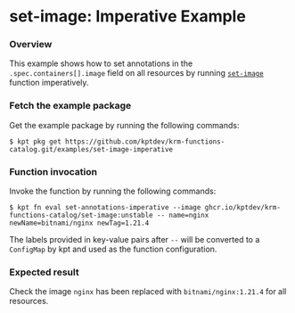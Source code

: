 # set-image: Imperative Example

### Overview

This example shows how to set annotations in the `.spec.containers[].image`
field on all resources by running [`set-image`] function imperatively.

### Fetch the example package

Get the example package by running the following commands:

```shell
$ kpt pkg get https://github.com/kptdev/krm-functions-catalog.git/examples/set-image-imperative
```

### Function invocation

Invoke the function by running the following commands:

```shell
$ kpt fn eval set-annotations-imperative --image ghcr.io/kptdev/krm-functions-catalog/set-image:unstable -- name=nginx newName=bitnami/nginx newTag=1.21.4
```

The labels provided in key-value pairs after `--` will be converted to a
`ConfigMap` by kpt and used as the function configuration.

### Expected result

Check the image `nginx` has been replaced with `bitnami/nginx:1.21.4` for all resources.

[`set-image`]: https://catalog.kpt.dev/set-image/v0.1/

